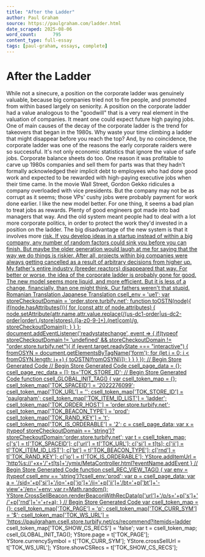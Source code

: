 ```yaml
---
title: "After the Ladder"
author: Paul Graham
source: https://paulgraham.com/ladder.html
date_scraped: 2025-08-06
word_count:      795
content_type: full-essay
tags: [paul-graham, essays, complete]
---
```


# After the Ladder

While not a sinecure, a position on the corporate ladder was genuinely
valuable, because big companies tried not to fire people, and
promoted from within based largely on seniority.  A position on the
corporate ladder had a value analogous to the "goodwill" that is a
very real element in the valuation of companies.  It meant one could
expect future high paying jobs.
One of main causes of the decay of the corporate ladder is the trend
for takeovers that began in the 1980s.  Why waste your time climbing
a ladder that might disappear before you reach the top?
And, by no coincidence, the corporate ladder was one of the reasons
the early corporate raiders were so successful.  It's not only
economic statistics that ignore the value of safe jobs.  Corporate
balance sheets do too.  One reason it was profitable to carve up 1980s
companies and sell them for parts was that they hadn't formally
acknowledged their implicit debt to employees who had done good
work and expected to be rewarded with high-paying executive jobs
when their time came.
In the movie Wall Street, Gordon Gekko
ridicules a company overloaded with vice presidents.  But the company
may not be as corrupt as it seems; those VPs' cushy jobs were
probably payment for work done earlier.
I like the new model better.  For one thing, it seems a bad plan
to treat jobs as rewards.  Plenty of good engineers got made into
bad managers that way.  And the old system meant people had to deal
with a lot more corporate politics, in order to protect the work
they'd invested in a position on the ladder.
The big disadvantage of the new system is that it involves more <a
href="inequality.html">risk.  If you develop ideas in a startup instead
of within a big company, any number of random factors could sink
you before you can finish.  But maybe the older generation would
laugh at me for saying that the way we do things is riskier.  After
all, projects within big companies were always getting cancelled
as a result of arbitrary decisions from higher up.  My father's
entire industry (breeder reactors) disappeared that way.
For better or worse, the idea of the corporate ladder is probably
gone for good.  The new model seems more liquid, and more efficient.
But it is less of a change, financially, than one might think.  Our
fathers weren't that stupid.
Romanian Translation
Japanese Translation
csell_env = 'ue1';
 var storeCheckoutDomain = 'order.store.turbify.net';
  function toOSTN(node){
    if(node.hasAttributes()){
      for (const attr of node.attributes) {
        node.setAttribute(attr.name,attr.value.replace(/(us-dc1-order|us-dc2-order|order)\.(store|stores)\.([a-z0-9-]+)\.(net|com)/g, storeCheckoutDomain));
      }
    }
  };
  document.addEventListener('readystatechange', event => {
  if(typeof storeCheckoutDomain != 'undefined' && storeCheckoutDomain != "order.store.turbify.net"){
    if (event.target.readyState === "interactive") {
      fromOSYN = document.getElementsByTagName('form');
        for (let i = 0; i < fromOSYN.length; i++) {
          toOSTN(fromOSYN[i]);
        }
      }
    }
  });
// Begin Store Generated Code
// Begin Store Generated Code
 csell_page_data = {}; csell_page_rec_data = []; ts='TOK_STORE_ID';
// Begin Store Generated Code
function csell_GLOBAL_INIT_TAG() { var csell_token_map = {}; csell_token_map['TOK_SPACEID'] = '2022276099'; csell_token_map['TOK_URL'] = ''; csell_token_map['TOK_STORE_ID'] = 'paulgraham'; csell_token_map['TOK_ITEM_ID_LIST'] = 'ladder'; csell_token_map['TOK_ORDER_HOST'] = 'order.store.turbify.net'; csell_token_map['TOK_BEACON_TYPE'] = 'prod'; csell_token_map['TOK_RAND_KEY'] = 't'; csell_token_map['TOK_IS_ORDERABLE'] = '2';  c = csell_page_data; var x = (typeof storeCheckoutDomain == 'string')?storeCheckoutDomain:'order.store.turbify.net'; var t = csell_token_map; c['s'] = t['TOK_SPACEID']; c['url'] = t['TOK_URL']; c['si'] = t[ts]; c['ii'] = t['TOK_ITEM_ID_LIST']; c['bt'] = t['TOK_BEACON_TYPE']; c['rnd'] = t['TOK_RAND_KEY']; c['io'] = t['TOK_IS_ORDERABLE']; YStore.addItemUrl = 'http%s://'+x+'/'+t[ts]+'/ymix/MetaController.html?eventName.addEvent } 
// Begin Store Generated Code
function csell_REC_VIEW_TAG() {  var env = (typeof csell_env == 'string')?csell_env:'prod'; var p = csell_page_data; var a = '/sid='+p['si']+'/io='+p['io']+'/ii='+p['ii']+'/bt='+p['bt']+'-view'+'/en='+env; var r=Math.random(); YStore.CrossSellBeacon.renderBeaconWithRecData(p['url']+'/p/s='+p['s']+'/'+p['rnd']+'='+r+a); } 
// Begin Store Generated Code
var csell_token_map = {}; csell_token_map['TOK_PAGE'] = 'p'; csell_token_map['TOK_CURR_SYM'] = '$'; csell_token_map['TOK_WS_URL'] = 'https://paulgraham.csell.store.turbify.net/cs/recommend?itemids=ladder csell_token_map['TOK_SHOW_CS_RECS'] = 'false';  var t = csell_token_map; csell_GLOBAL_INIT_TAG(); YStore.page = t['TOK_PAGE']; YStore.currencySymbol = t['TOK_CURR_SYM']; YStore.crossSellUrl = t['TOK_WS_URL']; YStore.showCSRecs = t['TOK_SHOW_CS_RECS'];   
